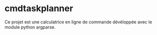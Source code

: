 # cmdtaskplanner
Ce projet est une calculatrice en ligne de commande dévéloppée avec le module python argparse.
